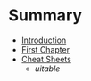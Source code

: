 # Summary

* [Introduction](README.md)
* [First Chapter](chapter1.md)
* [Cheat Sheets](cheat_sheets.md)
   * *uitable*

